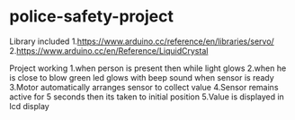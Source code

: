 # police-safety-project


Library included
1.https://www.arduino.cc/reference/en/libraries/servo/
2.https://www.arduino.cc/en/Reference/LiquidCrystal

Project working
1.when person is present then while light glows
2.when he is close to blow green led glows with beep sound when sensor is ready
3.Motor automatically arranges sensor to collect value
4.Sensor remains active for 5 seconds then its taken to initial position
5.Value is displayed in lcd display
